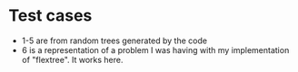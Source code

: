# Test cases

* 1-5 are from random trees generated by the code
* 6 is a representation of a problem I was having with my implementation of
  "flextree". It works here.
  